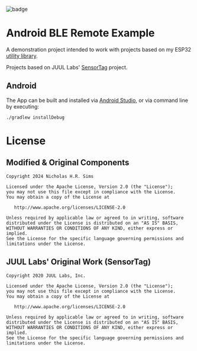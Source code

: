 ![badge][badge-android]

# Android BLE Remote Example

A demonstration project intended to work with projects based on my ESP32 [utility library].

Projects based on JUUL Labs' [SensorTag] project.

## Android

The App can be built and installed via [Android Studio], or via command line by executing:

```
./gradlew installDebug
```

# License

## Modified & Original Components

```
Copyright 2024 Nicholas H.R. Sims

Licensed under the Apache License, Version 2.0 (the "License");
you may not use this file except in compliance with the License.
You may obtain a copy of the License at

   http://www.apache.org/licenses/LICENSE-2.0

Unless required by applicable law or agreed to in writing, software
distributed under the License is distributed on an "AS IS" BASIS,
WITHOUT WARRANTIES OR CONDITIONS OF ANY KIND, either express or implied.
See the License for the specific language governing permissions and
limitations under the License.

```

## JUUL Labs' Original Work (SensorTag)

```
Copyright 2020 JUUL Labs, Inc.

Licensed under the Apache License, Version 2.0 (the "License");
you may not use this file except in compliance with the License.
You may obtain a copy of the License at

   http://www.apache.org/licenses/LICENSE-2.0

Unless required by applicable law or agreed to in writing, software
distributed under the License is distributed on an "AS IS" BASIS,
WITHOUT WARRANTIES OR CONDITIONS OF ANY KIND, either express or implied.
See the License for the specific language governing permissions and
limitations under the License.
```

[Android Studio]: https://developer.android.com/studio
[Kable]: https://github.com/JuulLabs/kable
[SensorTag]: https://github.com/JuulLabs/sensortag
[utility library]: https://github.com/nickhrsims/esp-idf-lib/tree/main/components/neil_ble_gatts
[badge-android]: http://img.shields.io/badge/platform-android-6EDB8D.svg?style=flat
[badge-jvm]: http://img.shields.io/badge/platform-jvm-DB413D.svg?style=flat
[badge-linux]: http://img.shields.io/badge/platform-linux-2D3F6C.svg?style=flat
